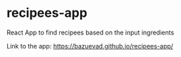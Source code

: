 # recipees-app
React App to find recipees based on the input ingredients 

Link to the app: https://bazuevad.github.io/recipees-app/
